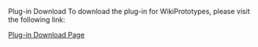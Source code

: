 Plug-in Download
To download the plug-in for WikiPrototypes, please visit the following link:

[Plug-in Download Page](https://drive.google.com/drive/folders/1J1nkw3qFD8ZQhm_UvWmkUd26oJEqkZTO?usp=drive_link)
